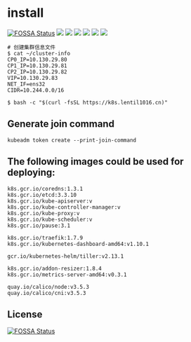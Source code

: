 # install
[![FOSSA Status](https://app.fossa.io/api/projects/git%2Bgithub.com%2FLentil1016%2Fkubeadm-ha.svg?type=shield)](https://app.fossa.io/projects/git%2Bgithub.com%2FLentil1016%2Fkubeadm-ha?ref=badge_shield) ![](https://img.shields.io/badge/Dist-Centos7-blue.svg) ![](https://img.shields.io/badge/Dist-Fedora27-yellow.svg) ![](https://img.shields.io/badge/DNS-CoreDNS-brightgreen.svg)  ![](https://img.shields.io/badge/Mode-HA-brightgreen.svg)  ![](https://img.shields.io/badge/Proxy-IPVS-brightgreen.svg)  ![](https://img.shields.io/badge/Net-Calico-brightgreen.svg)

``` shell
# 创建集群信息文件
$ cat ~/cluster-info
CP0_IP=10.130.29.80
CP1_IP=10.130.29.81
CP2_IP=10.130.29.82
VIP=10.130.29.83
NET_IF=ens32
CIDR=10.244.0.0/16

$ bash -c "$(curl -fsSL https://k8s.lentil1016.cn)"
```

## Generate join command

``` shell
kubeadm token create --print-join-command
```

## The following images could be used for deploying:

```
k8s.gcr.io/coredns:1.3.1
k8s.gcr.io/etcd:3.3.10
k8s.gcr.io/kube-apiserver:v
k8s.gcr.io/kube-controller-manager:v
k8s.gcr.io/kube-proxy:v
k8s.gcr.io/kube-scheduler:v
k8s.gcr.io/pause:3.1

k8s.gcr.io/traefik:1.7.9
k8s.gcr.io/kubernetes-dashboard-amd64:v1.10.1

gcr.io/kubernetes-helm/tiller:v2.13.1

k8s.gcr.io/addon-resizer:1.8.4
k8s.gcr.io/metrics-server-amd64:v0.3.1

quay.io/calico/node:v3.5.3
quay.io/calico/cni:v3.5.3
```

## License
[![FOSSA Status](https://app.fossa.io/api/projects/git%2Bgithub.com%2FLentil1016%2Fkubeadm-ha.svg?type=large)](https://app.fossa.io/projects/git%2Bgithub.com%2FLentil1016%2Fkubeadm-ha?ref=badge_large)
